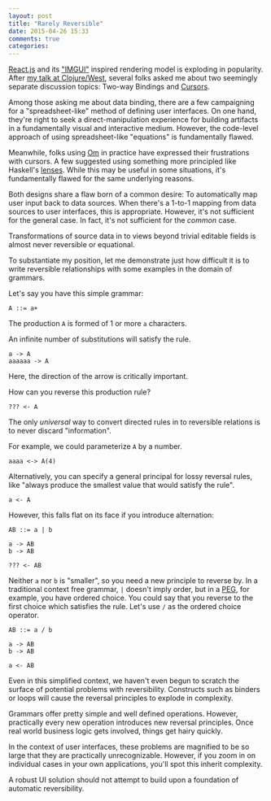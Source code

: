 ```yaml
---
layout: post
title: "Rarely Reversible"
date: 2015-04-26 15:33
comments: true
categories: 
---
```


[React.js][1] and its ["IMGUI"][2] inspired rendering model is exploding in
popularity.  After [my talk at Clojure/West][3], several folks asked me about
two seemingly separate discussion topics: Two-way Bindings and [Cursors][7].

Among those asking me about data binding, there are a few campaigning for a
"spreadsheet-like" method of defining user interfaces. On one hand, they're
right to seek a direct-manipulation experience for building artifacts in a
fundamentally visual and interactive medium. However, the code-level approach
of using spreadsheet-like "equations" is fundamentally flawed.

Meanwhile, folks using [Om][4] in practice have expressed their frustrations
with cursors. A few suggested using something more principled like Haskell's
[lenses][5].  While this may be useful in some situations, it's fundamentally
flawed for the same underlying reasons.

Both designs share a flaw born of a common desire: To automatically map user
input back to data sources. When there's a 1-to-1 mapping from data sources to
user interfaces, this is appropriate. However, it's not sufficient for the
general case. In fact, it's not sufficient for the _common_ case.

Transformations of source data in to views beyond trivial editable fields is
almost never reversible or equational.

To substantiate my position, let me demonstrate just how difficult it is to
write reversible relationships with some examples in the domain of grammars.

Let's say you have this simple grammar:

```
A ::= a+
```

The production `A` is formed of 1 or more `a` characters.

An infinite number of substitutions will satisfy the rule.

```
a -> A
aaaaaa -> A
```

Here, the direction of the arrow is critically important.

How can you reverse this production rule?

```
??? <- A
```

The only *universal* way to convert directed rules in to reversible relations
is to never discard "information".

For example, we could parameterize `A` by a number.

```
aaaa <-> A(4)
```

Alternatively, you can specify a general principal for lossy reversal rules,
like "always produce the smallest value that would satisfy the rule".

```
a <- A
```

However, this falls flat on its face if you introduce alternation:

```
AB ::= a | b

a -> AB
b -> AB

??? <- AB
```

Neither `a` nor `b` is "smaller", so you need a new principle to reverse by.
In a traditional context free grammar, `|` doesn't imply order, but in a
[PEG][6], for example, you have ordered choice. You could say that you reverse
to the first choice which satisfies the rule. Let's use `/` as the ordered
choice operator.

```
AB ::= a / b

a -> AB
b -> AB

a <- AB
```

Even in this simplified context, we haven't even begun to scratch the surface
of potential problems with reversibility. Constructs such as binders or loops
will cause the reversal principles to explode in complexity.

Grammars offer pretty simple and well defined operations. However, practically
every new operation introduces new reversal principles. Once real world
business logic gets involved, things get hairy quickly.

In the context of user interfaces, these problems are magnified to be so large
that they are practically unrecognizable. However, if you zoom in on individual
cases in your own applications, you'll spot this inherit complexity.

A robust UI solution should not attempt to build upon a foundation of
automatic reversibility.


[1]: https://facebook.github.io/react/
[2]: http://mollyrocket.com/861
[3]: https://www.youtube.com/watch?v=LNtQPSUi1iQ
[4]: https://github.com/omcljs/om
[5]: https://hackage.haskell.org/package/lens
[6]: https://en.wikipedia.org/wiki/Parsing_expression_grammar
[7]: https://github.com/omcljs/om/wiki/Cursors
